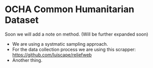 OCHA Common Humanitarian Dataset
================================

Soon we will add a note on method. (Will be further expanded soon)

- We are using a systmatic sampling approach. 
- For the data collection process we are using this scrapper: https://github.com/luiscape/reliefweb
- Another thing.